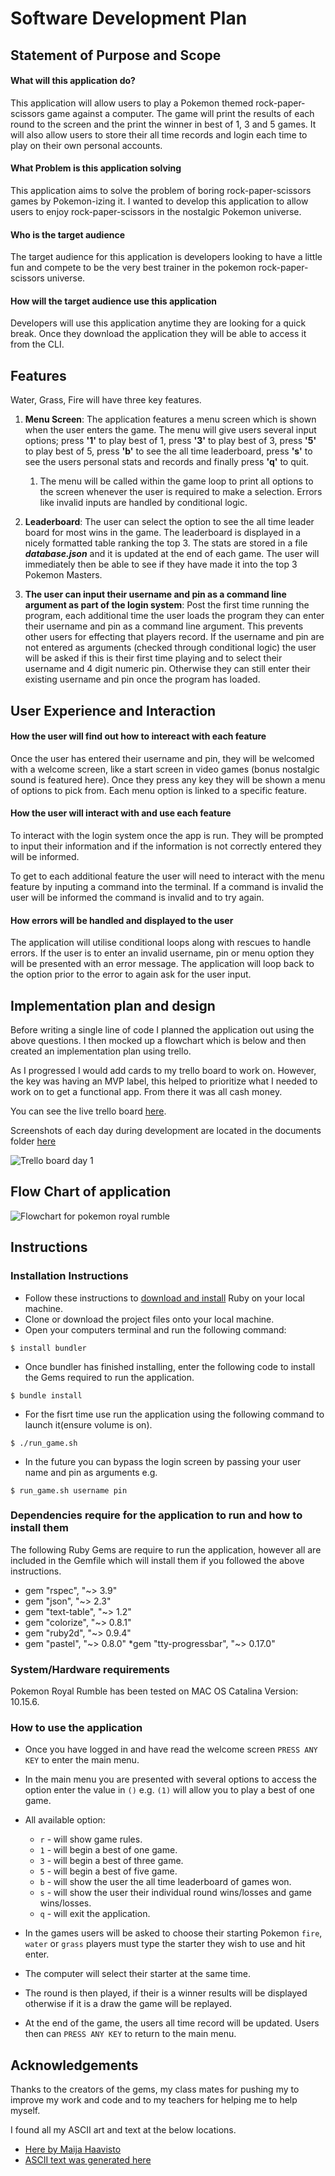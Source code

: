 # Software Development Plan

## Statement of Purpose and Scope

#### What will this application do? 
This application will allow users to play a Pokemon themed rock-paper-scissors game against a computer. The game will print the results of each round to the screen and the print the winner in best of 1, 3 and 5 games. It will also allow users to store their all time records and login each time to play on their own personal accounts. 

#### What Problem is this application solving
This application aims to solve the problem of boring rock-paper-scissors games by Pokemon-izing it. I wanted to develop this application to allow users to enjoy rock-paper-scissors in the nostalgic Pokemon universe.

#### Who is the target audience
The target audience for this application is developers looking to have a little fun and compete to be the very best trainer in the pokemon rock-paper-scissors universe.

#### How will the target audience use this application
Developers will use this application anytime they are looking for a quick break. Once they download the application they will be able to access it from the CLI. 

## Features

Water, Grass, Fire will have three key features. 

1. **Menu Screen**: The application features a menu screen which is shown when the user enters the game. The menu will give users several input options; press **'1'** to play best of 1, press **'3'** to play best of 3, press **'5'** to play best of 5, press **'b'** to see the all time leaderboard, press **'s'** to see the users personal stats and records and finally press **'q'** to quit.
    1. The menu will be called within the game loop to print all options to the screen whenever the user is required to make a selection. Errors like invalid inputs are handled by conditional logic.

2. **Leaderboard**: The user can select the option to see the all time leader board for most wins in the game. The leaderboard is displayed in a nicely formatted table ranking the top 3. The stats are stored in a file ***database.json*** and it is updated at the end of each game. The user will immediately then be able to see if they have made it into the top 3 Pokemon Masters. 

3. **The user can input their username and pin as a command line argument as part of the login system**: Post the first time running the program, each additional time the user loads the program they can enter their username and pin as a command line argument. This prevents other users for effecting that players record. If the username and pin are not entered as arguments (checked through conditional logic) the user will be asked if this is their first time playing and to select their username and 4 digit numeric pin. Otherwise they can still enter their existing username and pin once the program has loaded.  

## User Experience and Interaction

#### How the user will find out how to intereact with each feature

Once the user has entered their username and pin, they will be welcomed with a welcome screen, like a start screen in video games (bonus nostalgic sound is featured here). Once they press any key they will be shown a menu of options to pick from. Each menu option is linked to a specific feature.

#### How the user will interact with and use each feature

To interact with the login system once the app is run. They will be prompted to input their information and if the information is not correctly entered they will be informed. 

To get to each additional feature the user will need to interact with the menu feature by inputing a command into the terminal. If a command is invalid the user will be informed the command is invalid and to try again. 

#### How errors will be handled and displayed to the user

The application will utilise conditional loops along with rescues to handle errors. If the user is to enter an invalid username, pin or menu option they will be presented with an error message. The application will loop back to the option prior to the error to again ask for the user input. 

## Implementation plan and design

Before writing a single line of code I planned the application out using the above questions. I then mocked up a flowchart which is below and then created an implementation plan using trello.

As I progressed I would add cards to my trello board to work on. However, the key was having an MVP label, this helped to prioritize what I needed to work on to get a functional app. From there it was all cash money.  

You can see the live trello board [here](https://trello.com/b/8HIVbfY4/pokemonrockpaperscissors).

Screenshots of each day during development are located in the documents folder [here](docs/trello)

![Trello board day 1](docs/trello/Trello-24-09-2020.png)

## Flow Chart of application 

![Flowchart for pokemon royal rumble](docs/flowchart.jpg)

## Instructions

### Installation Instructions

- Follow these instructions to [download and install](https://www.ruby-lang.org/en/documentation/installation/) Ruby on your local machine.
- Clone or download the project files onto your local machine. 
- Open your computers terminal and run the following command:

```$ install bundler```

- Once bundler has finished installing, enter the following code to install the Gems required to run the application. 

```$ bundle install```

- For the fisrt time use run the application using the following command to launch it(ensure volume is on).

```$ ./run_game.sh```

- In the future you can bypass the login screen by passing your user name and pin as arguments e.g.

```$ run_game.sh username pin```

### Dependencies require for the application to run and how to install them

The following Ruby Gems are require to run the application, however all are included in the Gemfile which will install them if you followed the above instructions. 

* gem "rspec", "~> 3.9"
* gem "json", "~> 2.3"
* gem "text-table", "~> 1.2"
* gem "colorize", "~> 0.8.1"
* gem "ruby2d", "~> 0.9.4"
* gem "pastel", "~> 0.8.0"
*gem "tty-progressbar", "~> 0.17.0"

### System/Hardware requirements

Pokemon Royal Rumble has been tested on MAC OS Catalina Version: 10.15.6.

### How to use the application

* Once you have logged in and have read the welcome screen `PRESS ANY KEY` to enter the main menu.

* In the main menu you are presented with several options to access the option enter the value in `()` e.g. `(1)` will allow you to play a best of one game.
* All available option: 
    * `r` - will show game rules.
    * `1` - will begin a best of one game.
    * `3` - will begin a best of three game.
    * `5` - will begin a best of five game.
    * `b` - will show the user the all time leaderboard of games won.
    * `s` - will show the user their individual round wins/losses and game wins/losses.
    * `q` - will exit the application. 
* In the games users will be asked to choose their starting Pokemon `fire`, `water` or `grass` players must type the starter they wish to use and hit enter. 
* The computer will select their starter at the same time. 
* The round is then played, if their is a winner results will be displayed otherwise if it is a draw the game will be replayed. 
* At the end of the game, the users all time record will be updated. Users then can `PRESS ANY KEY` to return to the main menu. 

## Acknowledgements

Thanks to the creators of the gems, my class mates for pushing my to improve my work and code and to my teachers for helping me to help myself.

I found all my ASCII art and text at the below locations. 

* [Here by Maija Haavisto](https://www.asciiart.eu/video-games/pokemon)
* [ASCII text was generated here](https://patorjk.com/software/taag/#p=display&f=Graffiti&t=Type%20Something%20)

